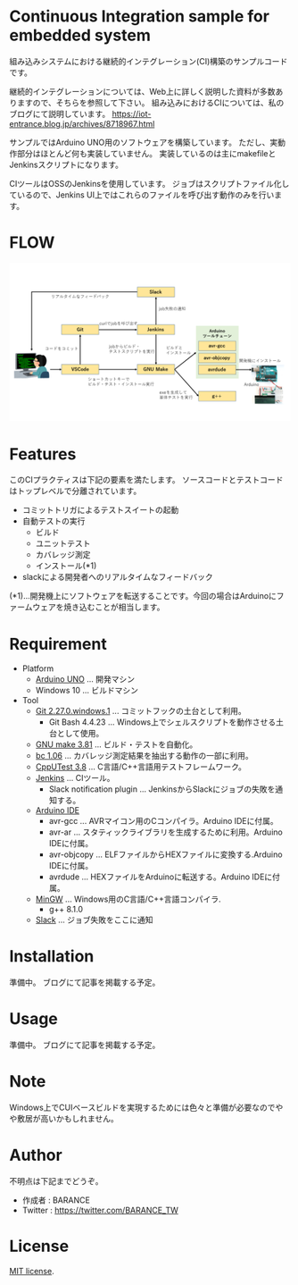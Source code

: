 # Continuous Integration sample for embedded system

組み込みシステムにおける継続的インテグレーション(CI)構築のサンプルコードです。

継続的インテグレーションについては、Web上に詳しく説明した資料が多数ありますので、そちらを参照して下さい。
組み込みにおけるCIについては、私のブログにて説明しています。
https://iot-entrance.blog.jp/archives/8718967.html

サンプルではArduino UNO用のソフトウェアを構築しています。
ただし、実動作部分はほとんど何も実装していません。
実装しているのは主にmakefileとJenkinsスクリプトになります。

CIツールはOSSのJenkinsを使用しています。
ジョブはスクリプトファイル化しているので、Jenkins UI上ではこれらのファイルを呼び出す動作のみを行います。

# FLOW

![Flow](doc/flow.png)

# Features

このCIプラクティスは下記の要素を満たします。
ソースコードとテストコードはトップレベルで分離されています。

* コミットトリガによるテストスイートの起動
* 自動テストの実行
    * ビルド
    * ユニットテスト
    * カバレッジ測定
    * インストール(*1)
* slackによる開発者へのリアルタイムなフィードバック

(*1)...開発機上にソフトウェアを転送することです。今回の場合はArduinoにファームウェアを焼き込むことが相当します。

# Requirement

* Platform
    * [Arduino UNO](https://www.arduino.cc/) ... 開発マシン
    * Windows 10 ... ビルドマシン
* Tool
    * [Git 2.27.0.windows.1](https://git-scm.com/) ... コミットフックの土台として利用。
        * Git Bash 4.4.23 ... Windows上でシェルスクリプトを動作させる土台として使用。
    * [GNU make 3.81](http://gnuwin32.sourceforge.net/packages/make.htm) ... ビルド・テストを自動化。
    * [bc 1.06](http://gnuwin32.sourceforge.net/packages/bc.htm) ... カバレッジ測定結果を抽出する動作の一部に利用。
    * [CppUTest 3.8](http://cpputest.github.io/) ... C言語/C++言語用テストフレームワーク。
    * [Jenkins](https://www.jenkins.io/) ... CIツール。
        * Slack notification plugin ... JenkinsからSlackにジョブの失敗を通知する。
    * [Arduino IDE](https://www.arduino.cc/en/software)
        * avr-gcc ... AVRマイコン用のCコンパイラ。Arduino IDEに付属。
        * avr-ar ... スタティックライブラリを生成するために利用。Arduino IDEに付属。
        * avr-objcopy ... ELFファイルからHEXファイルに変換する.Arduino IDEに付属。
        * avrdude ... HEXファイルをArduinoに転送する。Arduino IDEに付属。
    * [MinGW](http://mingw-w64.org/doku.php) ... Windows用のC言語/C++言語コンパイラ.
        * g++ 8.1.0
    * [Slack](https://slack.com/intl/ja-jp/) ... ジョブ失敗をここに通知

# Installation

準備中。
ブログにて記事を掲載する予定。

# Usage

準備中。
ブログにて記事を掲載する予定。

# Note

Windows上でCUIベースビルドを実現するためには色々と準備が必要なのでやや敷居が高いかもしれません。

# Author

不明点は下記までどうぞ。

* 作成者 : BARANCE
* Twitter : https://twitter.com/BARANCE_TW

# License

[MIT license](https://en.wikipedia.org/wiki/MIT_License).